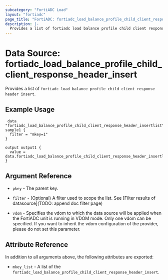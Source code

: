 ```yaml
---
subcategory: "FortiADC Load"
layout: "fortiadc"
page_title: "FortiADC: fortiadc_load_balance_profile_child_client_response_header_insert"
description: |-
  Provides a list of fortiadc load balance profile child client response header insert
---
```


# Data Source: fortiadc_load_balance_profile_child_client_response_header_insert
Provides a list of `fortiadc load balance profile child client response header insert`.

## Example Usage

```hcl
 data "fortiadc_load_balance_profile_child_client_response_header_insertlist" sample1 {
  filter = "mkey=1"
}

output output1 {
  value = data.fortiadc_load_balance_profile_child_client_response_header_insertlist.sample1.mkey_list
}
```

## Argument Reference

* `pkey` - The parent key.
* `filter` - (Optional) A filter used to scope the list. See [Filter results of datasource](TODO: append doc filter page)

* `vdom` - Specifies the vdom to which the data source will be applied when the FortiADC unit is running in VDOM mode. Only one vdom can be specified. If you want to inherit the vdom configuration of the provider, please do not set this parameter.

## Attribute Reference

In addition to all arguments above, the following attributes are exported:

* `mkey_list` -  A list of the `fortiadc_load_balance_profile_child_client_response_header_insert`.
